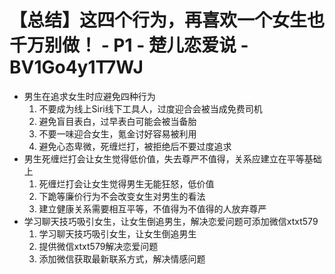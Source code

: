 # 【总结】这四个行为，再喜欢一个女生也千万别做！ - P1 - 楚儿恋爱说 - BV1Go4y1T7WJ

-   男生在追求女生时应避免四种行为
    1.  不要成为线上Siri线下工具人，过度迎合会被当成免费司机
    2.  避免盲目表白，过早表白可能会被当备胎
    3.  不要一味迎合女生，氪金讨好容易被利用
    4.  避免心态卑微，死缠烂打，被拒绝后不要过度追求
-   男生死缠烂打会让女生觉得低价值，失去尊严不值得，关系应建立在平等基础上
    1.  死缠烂打会让女生觉得男生无能狂怒，低价值
    2.  下跪等廉价行为不会改变女生对男生的看法
    3.  建立健康关系需要相互平等，不值得为不值得的人放弃尊严
-   学习聊天技巧吸引女生，让女生倒追男生，解决恋爱问题可添加微信xtxt579
    1.  学习聊天技巧吸引女生，让女生倒追男生
    2.  提供微信xtxt579解决恋爱问题
    3.  添加微信获取最新联系方式，解决情感问题
